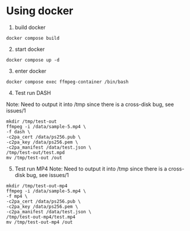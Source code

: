 # Using docker

1) build docker
```
docker compose build
```

2) start docker
```
docker compose up -d
```
3) enter docker
```
docker compose exec ffmpeg-container /bin/bash
```

4) Test run DASH

Note: Need to output it into /tmp since there is a cross-disk bug, see issues/1
```
mkdir /tmp/test-out 
ffmpeg -i /data/sample-5.mp4 \
-f dash \
-c2pa_cert /data/ps256.pub \
-c2pa_key /data/ps256.pem \
-c2pa_manifest /data/test.json \
/tmp/test-out/test.mpd
mv /tmp/test-out /out
``````

5) Test run MP4
Note: Need to output it into /tmp since there is a cross-disk bug, see issues/1
```
mkdir /tmp/test-out-mp4
ffmpeg -i /data/sample-5.mp4 \
-f mp4 \
-c2pa_cert /data/ps256.pub \
-c2pa_key /data/ps256.pem \
-c2pa_manifest /data/test.json \
/tmp/test-out-mp4/test.mp4
mv /tmp/test-out-mp4 /out
``````
